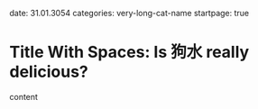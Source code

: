 date: 31.01.3054
categories: very-long-cat-name
startpage: true

# Title With <span> Spaces: Is 狗水 really delicious?

content